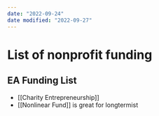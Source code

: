 ```yaml
---
date: "2022-09-24"
date modified: "2022-09-27"
---
```


# List of nonprofit funding

## EA Funding List
- [[Charity Entrepreneurship]]
- [[Nonlinear Fund]] is great for longtermist

